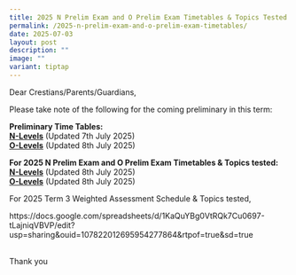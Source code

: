 ```yaml
---
title: 2025 N Prelim Exam and O Prelim Exam Timetables & Topics Tested (Updated)
permalink: /2025-n-prelim-exam-and-o-prelim-exam-timetables/
date: 2025-07-03
layout: post
description: ""
image: ""
variant: tiptap
---
```

<p>Dear Crestians/Parents/Guardians,</p>
<p>Please take note of the following for the coming preliminary in this term:</p>
<p><strong>Preliminary Time Tables:</strong>
<br><strong><a href="/files/Timetable_Announcement/2025/2025_N_Prelim_Timetable__7July_2025_.pdf" rel="noopener nofollow" target="_blank">N-Levels</a></strong> (Updated
7th July 2025)
<br><strong><a href="/files/Timetable_Announcement/2025/2025_O_Prelim_Timetable__8_July_2025_.pdf" rel="noopener nofollow" target="_blank">O-Levels</a></strong> (Updated
8th July 2025)</p>
<p><strong>For 2025 N Prelim Exam and O Prelim Exam Timetables &amp; Topics tested:</strong>
<br><strong><a href="https://docs.google.com/document/d/14LGSPb5Uc8B1kBh_gpCKJG5od97GdU61MZAR6mNwcC8/edit?usp=sharing" rel="noopener nofollow" target="_blank">N-Levels</a></strong> (Updated
8th July 2025)
<br><strong><a href="https://docs.google.com/document/d/1IA_FGYxMbDyuSzhmM-UZxHcYCZJPw2cg/edit?usp=sharing&amp;ouid=107822012695954277864&amp;rtpof=true&amp;sd=true" rel="noopener nofollow" target="_blank">O-Levels</a></strong> (Updated
8th July 2025)</p>
<p></p>
<p>For 2025 Term 3 Weighted Assessment Schedule &amp; Topics tested,</p>
<p><a rel="noopener noreferrer nofollow" target="_blank">https://docs.google.com/spreadsheets/d/1KaQuYBg0VtRQk7Cu0697-tLajniqVBVP/edit?usp=sharing&amp;ouid=107822012695954277864&amp;rtpof=true&amp;sd=true</a>
</p>
<p>
<br>Thank you</p>